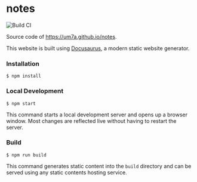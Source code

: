 # notes

![Build CI](https://github.com/um7a/notes/actions/workflows/build.yml/badge.svg?branch=main)

Source code of <https://um7a.github.io/notes>.

This website is built using [Docusaurus](https://docusaurus.io/), a modern static website generator.

### Installation

```
$ npm install
```

### Local Development

```
$ npm start
```

This command starts a local development server and opens up a browser window. Most changes are reflected live without having to restart the server.

### Build

```
$ npm run build
```

This command generates static content into the `build` directory and can be served using any static contents hosting service.
